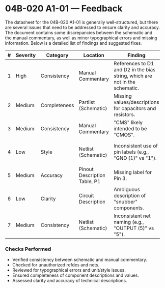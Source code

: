# 04B-020 A1-01 — Feedback

The datasheet for the 04B-020 A1-01 is generally well-structured, but there are several issues that need to be addressed to ensure clarity and accuracy. The document contains some discrepancies between the schematic and the manual commentary, as well as minor typographical errors and missing information. Below is a detailed list of findings and suggested fixes.

| #  | Severity | Category   | Location                  | Finding                                                                 | Suggested Fix                                                      | Confidence |
|----|----------|------------|---------------------------|------------------------------------------------------------------------|-------------------------------------------------------------------|------------|
| 1  | High     | Consistency| Manual Commentary         | References to D1 and D2 in the bias string, which are not in the schematic. | Remove D1 and D2 references or add them to the schematic if needed. | High       |
| 2  | Medium   | Completeness| Partlist (Schematic)      | Missing values/descriptions for capacitors and resistors.               | Add values/descriptions for C1, C2, C3, C4, C5, R1, R2, R3, R4.   | High       |
| 3  | Medium   | Consistency| Manual Commentary         | "CMS" likely intended to be "CMOS".                                    | Correct "CMS" to "CMOS".                                          | High       |
| 4  | Low      | Style      | Netlist (Schematic)       | Inconsistent use of pin labels (e.g., "GND (1)" vs "1").                | Standardize pin label format throughout the document.              | Medium     |
| 5  | Medium   | Accuracy   | Pinout Description Table, P1 | Missing label for Pin 3.                                               | Add label or note for Pin 3 if applicable.                        | High       |
| 6  | Low      | Clarity    | Circuit Description       | Ambiguous description of "snubber" components.                          | Specify component values or provide a reference for snubber design. | Medium     |
| 7  | Medium   | Consistency| Netlist (Schematic)       | Inconsistent net naming (e.g., "OUTPUT (5)" vs "5").                    | Use consistent naming conventions for all nets.                    | High       |

### Checks Performed

- Verified consistency between schematic and manual commentary.
- Checked for unauthorized refdes and nets.
- Reviewed for typographical errors and unit/style issues.
- Ensured completeness of component descriptions and values.
- Assessed clarity and accuracy of technical descriptions.
